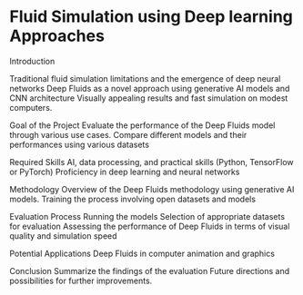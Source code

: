 # Fluid Simulation using Deep learning Approaches


Introduction

Traditional fluid simulation limitations and the emergence of deep neural networks
Deep Fluids as a novel approach using generative AI models and CNN architecture
Visually appealing results and fast simulation on modest computers.

 
Goal of the Project
	Evaluate the performance of the Deep Fluids model through various use cases.
	Compare different models and their performances using various datasets

 
Required Skills
	AI, data processing, and practical skills (Python, TensorFlow or PyTorch)
	Proficiency in deep learning and neural networks

 
Methodology
	Overview of the Deep Fluids methodology using generative AI models.
	Training the process involving open datasets and models

 
Evaluation Process
	Running the models
	Selection of appropriate datasets for evaluation
	Assessing the performance of Deep Fluids in terms of visual quality and simulation speed

 
Potential Applications
	Deep Fluids in computer animation and graphics

 
Conclusion
	Summarize the findings of the evaluation
	Future directions and possibilities for further improvements.
